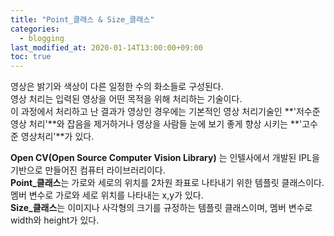 ```yaml
---
title: "Point_클래스 & Size_클래스"
categories: 
  - blogging
last_modified_at: 2020-01-14T13:00:00+09:00
toc: true
---
```

영상은 밝기와 색상이 다른 일정한 수의 화소들로 구성된다.  
영상 처리는 입력된 영상을 어떤 목적을 위해 처리하는 기술이다.  
이 과정에서 처리하고 난 결과가 영상인 경우에는 기본적인 영상 처리기술인 **'저수준 영상 처리'**와 잡음을 제거하거나 영상을 사람들 눈에 보기 좋게 향상 시키는 **'고수준 영상처리'**가 있다.

**Open CV(Open Source Computer Vision Library)** 는 인텔사에서 개발된 IPL을 기반으로 만들어진 컴퓨터 라이브러리이다.  
**Point_클래스**는 가로와 세로의 위치를 2차원 좌표로 나타내기 위한 템플릿 클래스이다.
멤버 변수로 가로와 세로 위치를 나타내는 x,y가 있다.  
**Size_클래스**는 이미지나 사각형의 크기를 규정하는 템플릿 클래스이며, 멤버 변수로 width와 height가 있다.   
